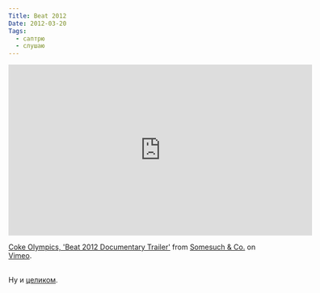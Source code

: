 ```yaml
---
Title: Beat 2012
Date: 2012-03-20
Tags: 
  - саптрю
  - слушаю
---
```


<div class="text"><iframe src="http://player.vimeo.com/video/37107843?title=0&amp;byline=0&amp;portrait=0&amp;color=ffffff" width="601" height="338" frameborder="0" webkitallowfullscreen="webkitallowfullscreen" mozallowfullscreen="mozallowfullscreen" allowfullscreen="allowfullscreen"></iframe><p><a href="http://vimeo.com/37107843">Coke Olympics, 'Beat 2012 Documentary Trailer'</a> from <a href="http://vimeo.com/somesuchandco">Somesuch &amp; Co.</a> on <a href="http://vimeo.com">Vimeo</a>.</p><br />
Ну и <a href="http://vimeo.com/38367666">целиком</a>.</div>